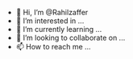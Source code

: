 - 👋 Hi, I’m @Rahilzaffer
- 👀 I’m interested in ...
- 🌱 I’m currently learning ...
- 💞️ I’m looking to collaborate on ...
- 📫 How to reach me ...

<!---
Rahilzaffer/Rahilzaffer is a ✨ special ✨ repository because its `README.md` (this file) appears on your GitHub profile.
You can click the Preview link to take a look at your changes.
--->
